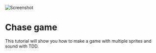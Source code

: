 ![Screenshot](screenshot.png)

# Chase game

This tutorial will show you how to make a game with multiple sprites and sound with TDD.
